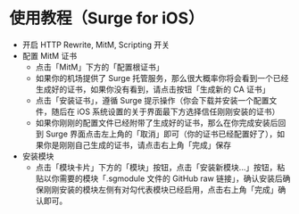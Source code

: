 # 使用教程（Surge for iOS）
* 开启 HTTP Rewrite, MitM, Scripting 开关
* 配置 MitM 证书
  * 点击「MitM」下方的「配置根证书」
  * 如果你的机场提供了 Surge 托管服务，那么很大概率你将会看到一个已经生成好的证书，如果你没有看到，请点击按钮「生成新的 CA 证书」
  * 点击「安装证书」，遵循 Surge 提示操作（你会下载并安装一个配置文件，随后在 iOS 系统设置的关于界面最下方选择信任刚刚安装的证书）
  * 如果你刚刚的配置文件已经附带了生成好的证书，那么在你完成安装后回到 Surge 界面点击左上角的「取消」即可（你的证书已经配置好了），如果你是刚刚自己生成的证书，请点击右上角「完成」保存
* 安装模块
  * 点击「模块卡片」下方的「模块」按钮，点击「安装新模块...」按钮，粘贴以你需要的模块「.sgmodule 文件的 GitHub raw 链接」，确认安装后确保刚刚安装的模块左侧有对勾代表模块已经启用，点击右上角「完成」确认即可。